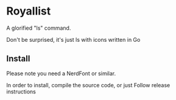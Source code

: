 # Royallist

A glorified "ls" command.

Don't be surprised, it's just ls with icons written in Go

## Install

Please note you need a NerdFont or similar.

In order to install, compile the source code, or just Follow release instructions
